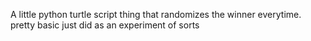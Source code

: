 A little python turtle script thing that randomizes the winner everytime. pretty basic just did as an experiment of sorts
